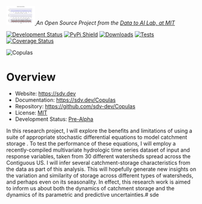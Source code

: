 <p align="left">
  <a href="https://dai.lids.mit.edu">
    <img alt="DAI-Lab" width=15% src="images/sde_test.jpg" onerror="this.onerror=null;this.src='_static/dai-logo-white.png';"/>
  </a>
  <i>An Open Source Project from the <a href="https://dai.lids.mit.edu">Data to AI Lab, at MIT</a></i>
</p>

[![Development Status](https://img.shields.io/badge/Development%20Status-2%20--%20Pre--Alpha-yellow)](https://pypi.org/search/?c=Development+Status+%3A%3A+2+-+Pre-Alpha)
[![PyPi Shield](https://img.shields.io/pypi/v/copulas.svg)](https://pypi.python.org/pypi/copulas)
[![Downloads](https://pepy.tech/badge/copulas)](https://pepy.tech/project/copulas)
[![Tests](https://github.com/sdv-dev/Copulas/workflows/Run%20Tests/badge.svg)](https://github.com/sdv-dev/Copulas/actions?query=workflow%3A%22Run+Tests%22+branch%3Amaster)
[![Coverage Status](https://codecov.io/gh/sdv-dev/Copulas/branch/master/graph/badge.svg)](https://codecov.io/gh/sdv-dev/Copulas)

<img alt="Copulas" width=30% src="docs/images/copulas.png" onerror="this.onerror=null;this.src='_static/copulas.png';">

# Overview

* Website: https://sdv.dev
* Documentation: https://sdv.dev/Copulas
* Repository: https://github.com/sdv-dev/Copulas
* License: [MIT](https://github.com/sdv-dev/Copulas/blob/master/LICENSE)
* Development Status: [Pre-Alpha](https://pypi.org/search/?c=Development+Status+%3A%3A+2+-+Pre-Alpha)

In this research project, I will explore the benefits and limitations of using a suite of appropriate stochastic
differential equations to model catchment storage . To test the performance of these equations,
I will employ a recently-compiled multivariate hydrologic time series dataset of input and response variables,
taken from 30 different watersheds spread across the Contiguous US. I will infer several catchment-storage
characteristics from the data as part of this analysis. This will hopefully generate new insights on the variation
and similarity of storage across different types of watersheds, and perhaps even on its seasonality. In effect,
this research work is aimed to inform us about both the dynamics of catchment storage and the dynamics of its
parametric and predictive uncertainties.# sde
